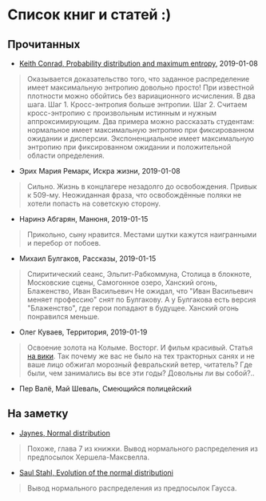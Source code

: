 # Список книг и статей :)

## Прочитанных


* [Keith Conrad, Probability distribution and maximum entropy](https://kconrad.math.uconn.edu//blurbs/analysis/entropypost.pdf), 2019-01-08
> Оказывается доказательство того, что заданное распределение имеет максимальную энтропию
> довольно просто! При известной плотности можно обойтись без вариационного исчисления.
> В два шага.
> Шаг 1. Кросс-энтропия больше энтропии.
> Шаг 2. Считаем кросс-энтропию с произвольным истинным и нужным аппроксимирующим.
> Два примера можно рассказать студентам: нормальное имеет максимальную энтропию
> при фиксированном ожидании и дисперсии. Экспоненциальное имеет максимальную
> энтропию при фиксированном ожидании и положительной области определения.
* Эрих Мария Ремарк, Искра жизни, 2019-01-08
> Сильно. Жизнь в концлагере незадолго до освобождения. Привык к 509-му.
> Неожиданная фраза, что освобождённые поляки не хотели попасть на советскую сторону.
* Наринэ Абгарян, Манюня, 2019-01-15
> Прикольно, сыну нравится. Местами шутки кажутся наигранными и перебор от побоев.
* Михаил Булгаков, Рассказы, 2019-01-15
> Спиритический сеанс, Эльпит-Рабкоммуна, Столица в блокноте, Московские сцены,
> Самогонное озеро, Ханский огонь, Блаженство, Иван Васильевич
> Не ожидал, что "Иван Васильевич меняет профессию" снят по Булгакову. А у Булгакова
> есть версия "Блаженство", где герои попадают в будущее. Ханский огонь понравился меньше.
* Олег Куваев, Территория, 2019-01-19
> Освоение золота на Колыме. Восторг. И фильм красивый. Статья [на вики](https://ru.wikipedia.org/wiki/%D0%A2%D0%B5%D1%80%D1%80%D0%B8%D1%82%D0%BE%D1%80%D0%B8%D1%8F_(%D1%80%D0%BE%D0%BC%D0%B0%D0%BD)).
> Так почему же вас не было на тех тракторных санях и не ваше лицо обжигал
> морозный февральский ветер, читатель? Где были, чем занимались вы все эти годы?
> Довольны ли вы собой?..
* Пер Валё, Май Шеваль, Смеющийся полицейский


## На заметку

* [Jaynes, Normal distribution](http://www-biba.inrialpes.fr/Jaynes/cc07s.pdf)
> Похоже, глава 7 из книжки. Вывод нормального распределения из предпосылок Хершела-Максвелла.
* [Saul Stahl, Evolution of the normal distributioni](https://www.maa.org/sites/default/files/pdf/upload_library/22/Allendoerfer/stahl96.pdf)
> Вывод нормального распределения из предпосылок Гаусса.

